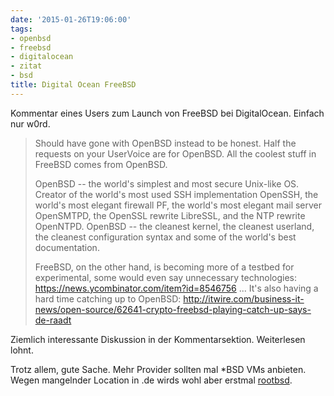 ```yaml
---
date: '2015-01-26T19:06:00'
tags:
- openbsd
- freebsd
- digitalocean
- zitat
- bsd
title: Digital Ocean FreeBSD
---
```


Kommentar eines Users zum Launch von FreeBSD bei DigitalOcean. Einfach nur w0rd.

> Should have gone with OpenBSD instead to be honest. Half the requests on
> your UserVoice are for OpenBSD. All the coolest stuff in FreeBSD comes from
> OpenBSD.
>
> OpenBSD -- the world's simplest and most secure Unix-like OS. Creator of
> the world's most used SSH implementation OpenSSH, the world's most elegant
> firewall PF, the world's most elegant mail server OpenSMTPD, the OpenSSL
> rewrite LibreSSL, and the NTP rewrite OpenNTPD. OpenBSD -- the cleanest
> kernel, the cleanest userland, the cleanest configuration syntax and some
> of the world's best documentation.
>
> FreeBSD, on the other hand, is becoming more of a testbed for experimental,
> some would even say unnecessary technologies:
> https://news.ycombinator.com/item?id=8546756 ... It's also having a hard
> time catching up to OpenBSD:
> http://itwire.com/business-it-news/open-source/62641-crypto-freebsd-playing-catch-up-says-de-raadt

Ziemlich interessante Diskussion in der Kommentarsektion. Weiterlesen lohnt.

Trotz allem, gute Sache. Mehr Provider sollten mal *BSD VMs anbieten.
Wegen mangelnder Location in .de wirds wohl aber erstmal [rootbsd](https://rootbsd.net).